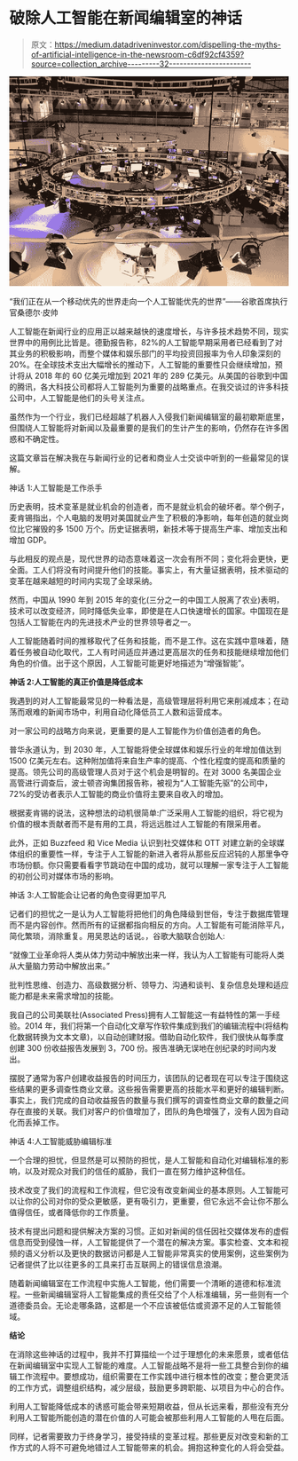# 破除人工智能在新闻编辑室的神话

> 原文：<https://medium.datadriveninvestor.com/dispelling-the-myths-of-artificial-intelligence-in-the-newsroom-c6df92cf4359?source=collection_archive---------32----------------------->

![](img/b78b2c9fede6a1679d13f8e47d635a8c.png)

“我们正在从一个移动优先的世界走向一个人工智能优先的世界”——谷歌首席执行官桑德尔·皮帅

人工智能在新闻行业的应用正以越来越快的速度增长，与许多技术趋势不同，现实世界中的用例比比皆是。德勤报告称，82%的人工智能早期采用者已经看到了对其业务的积极影响，而整个媒体和娱乐部门的平均投资回报率为令人印象深刻的 20%。在全球技术支出大幅增长的推动下，人工智能的重要性只会继续增加，预计将从 2018 年的 60 亿美元增加到 2021 年的 289 亿美元。从美国的谷歌到中国的腾讯，各大科技公司都将人工智能列为重要的战略重点。在我交谈过的许多科技公司中，人工智能是他们的头号关注点。

虽然作为一个行业，我们已经超越了机器人入侵我们新闻编辑室的最初歇斯底里，但围绕人工智能将对新闻以及最重要的是我们的生计产生的影响，仍然存在许多困惑和不确定性。

这篇文章旨在解决我在与新闻行业的记者和商业人士交谈中听到的一些最常见的误解。

神话 1:人工智能是工作杀手

历史表明，技术变革是就业机会的创造者，而不是就业机会的破坏者。举个例子，麦肯锡指出，个人电脑的发明对美国就业产生了积极的净影响，每年创造的就业岗位比它摧毁的多 1500 万个。历史证据表明，新技术等于提高生产率、增加支出和增加 GDP。

与此相反的观点是，现代世界的动态意味着这一次会有所不同；变化将会更快，更全面。工人们将没有时间提升他们的技能。事实上，有大量证据表明，技术驱动的变革在越来越短的时间内实现了全球采纳。

然而，中国从 1990 年到 2015 年的变化(三分之一的中国工人脱离了农业)表明，技术可以改变经济，同时降低失业率，即使是在人口快速增长的国家。中国现在是包括人工智能在内的先进技术产业的世界领导者之一。

人工智能随着时间的推移取代了任务和技能，而不是工作。这在实践中意味着，随着任务被自动化取代，工人有时间适应并通过更高层次的任务和技能继续增加他们角色的价值。出于这个原因，人工智能可能更好地描述为“增强智能”。

**神话 2:人工智能的真正价值是降低成本**

我遇到的对人工智能最常见的一种看法是，高级管理层将利用它来削减成本；在动荡而艰难的新闻市场中，利用自动化降低员工人数和运营成本。

对一家公司的战略方向来说，更重要的是人工智能作为价值创造者的角色。

普华永道认为，到 2030 年，人工智能将使全球媒体和娱乐行业的年增加值达到 1500 亿美元左右。这种附加值将来自生产率的提高、个性化程度的提高和质量的提高。领先公司的高级管理人员对于这个机会是明智的。在对 3000 名美国企业高管进行调查后，波士顿咨询集团报告称，被视为“人工智能先驱”的公司中，72%的受访者表示人工智能的商业价值将主要来自收入的增加。

根据麦肯锡的说法，这种想法的动机很简单:广泛采用人工智能的组织，将它视为价值的根本贡献者而不是有用的工具，将远远胜过人工智能的有限采用者。

此外，正如 Buzzfeed 和 Vice Media 认识到社交媒体和 OTT 对建立新的全球媒体组织的重要性一样，专注于人工智能的新进入者将从那些反应迟钝的人那里争夺市场份额。你只需要看看字节跳动在中国的成功，就可以理解一家专注于人工智能的初创公司对媒体市场的影响。

神话 3:人工智能会让记者的角色变得更加平凡

记者们的担忧之一是认为人工智能将把他们的角色降级到世俗，专注于数据库管理而不是内容创作。然而所有的证据都指向相反的方向。人工智能有可能消除平凡，简化繁琐，消除重复。用吴恩达的话说。，谷歌大脑联合创始人:

“就像工业革命将人类从体力劳动中解放出来一样，我认为人工智能有可能将人类从大量脑力劳动中解放出来。”

批判性思维、创造力、高级数据分析、领导力、沟通和谈判、复杂信息处理和适应能力都是未来需求增加的技能。

我自己的公司美联社(Associated Press)拥有人工智能这一有益特性的第一手经验。2014 年，我们将第一个自动化文章写作软件集成到我们的编辑流程中(将结构化数据转换为文本文章)，以自动创建财报。借助自动化软件，我们很快从每季度创建 300 份收益报告发展到 3，700 份。报告准确无误地在创纪录的时间内发出。

摆脱了通常为客户创建收益报告的时间压力，该团队的记者现在可以专注于围绕这些结果的更多调查性商业文章。这些报告需要更高的技能水平和更好的编辑判断。事实上，我们完成的自动收益报告的数量与我们撰写的调查性商业文章的数量之间存在直接的关联。我们对客户的价值增加了，团队的角色增强了，没有人因为自动化而丢掉工作。

神话 4:人工智能威胁编辑标准

一个合理的担忧，但显然是可以预防的担忧，是人工智能和自动化对编辑标准的影响，以及对观众对我们的信任的威胁，我们一直在努力维护这种信任。

技术改变了我们的流程和工作流程，但它没有改变新闻业的基本原则。人工智能可以让你的公司对你的受众更敏感，更有吸引力，更重要，但它永远不会让你不那么值得信任，或者降低你的工作质量。

技术有提出问题和提供解决方案的习惯。正如对新闻的信任因社交媒体发布的虚假信息而受到侵蚀一样，人工智能提供了一个潜在的解决方案。事实检查、文本和视频的语义分析以及更快的数据访问都是人工智能非常真实的使用案例，这些案例为记者提供了比以往更多的工具来打击互联网上的错误信息浪潮。

随着新闻编辑室在工作流程中实施人工智能，他们需要一个清晰的道德和标准流程。一些新闻编辑室将人工智能集成的责任交给了个人标准编辑，另一些则有一个道德委员会。无论走哪条路，这都是一个不应该被低估或资源不足的人工智能领域。

**结论**

在消除这些神话的过程中，我并不打算描绘一个过于理想化的未来愿景，或者低估在新闻编辑室中实现人工智能的难度。人工智能战略不是将一些工具整合到你的编辑工作流程中。要想成功，组织需要在工作实践中进行根本性的改变；整合更灵活的工作方式，调整组织结构，减少层级，鼓励更多跨职能、以项目为中心的合作。

利用人工智能降低成本的诱惑可能会带来短期收益，但从长远来看，那些没有充分利用人工智能所能创造的潜在价值的人可能会被那些利用人工智能的人甩在后面。

同样，记者需要致力于终身学习，接受持续的变革过程。那些更反对改变和新的工作方式的人将不可避免地错过人工智能带来的机会。拥抱这种变化的人将会受益。